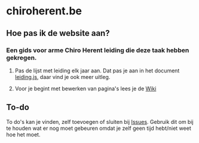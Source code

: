 # chiroherent.be

## Hoe pas ik de website aan?
### Een gids voor arme Chiro Herent leiding die deze taak hebben gekregen.

1. Pas de lijst met leiding elk jaar aan. Dat pas je aan in het document [leiding.js](leiding.js#L20), daar vind je ook meer uitleg.

2. Voor je begint met bewerken van pagina's lees je de [Wiki](https://github.com/chiroherent/chiroherent.github.io/wiki)

	
## To-do
To do's kan je vinden, zelf toevoegen of sluiten bij [Issues](https://github.com/chiroherent/chiroherent.github.io/issues). 
Gebruik dit om bij te houden wat er nog moet gebeuren omdat je zelf geen tijd hebt/niet weet hoe het moet.


